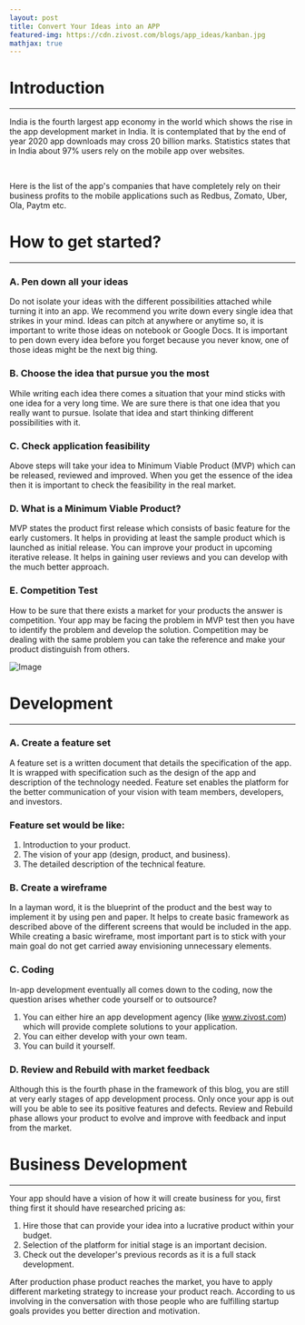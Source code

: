 ```yaml
---
layout: post
title: Convert Your Ideas into an APP
featured-img: https://cdn.zivost.com/blogs/app_ideas/kanban.jpg
mathjax: true
---
```


# Introduction

---

India is the fourth largest app economy in the world which shows the rise in the app development market in India. It is contemplated that by the end of year 2020 app downloads may cross 20 billion marks. Statistics states that in India about 97% users rely on the mobile app over websites.

&nbsp;

Here is the list of the app's companies that have completely rely on their business profits to the mobile applications such as Redbus, Zomato, Uber, Ola, Paytm etc.

# How to get started?

---

### A. Pen down all your ideas

Do not isolate your ideas with the different possibilities attached while turning it into an app. We recommend you write down every single idea that strikes in your mind. Ideas can pitch at anywhere or anytime so, it is important to write those ideas on notebook or Google Docs. It is important to pen down every idea before you forget because you never know, one of those ideas might be the next big thing.

### B. Choose the idea that pursue you the most

While writing each idea there comes a situation that your mind sticks with one idea for a very long time. We are sure there is that one idea that you really want to pursue. Isolate that idea and start thinking different possibilities with it.

### C. Check application feasibility

Above steps will take your idea to Minimum Viable Product (MVP) which can be released, reviewed and improved. When you get the essence of the idea then it is important to check the feasibility in the real market.

### D. What is a Minimum Viable Product?

MVP states the product first release which consists of basic feature for the early customers. It helps in providing at least the sample product which is launched as initial release. You can improve your product in upcoming iterative release. It helps in gaining user reviews and you can develop with the much better approach.

### E. Competition Test

How to be sure that there exists a market for your products the answer is competition. Your app may be facing the problem in MVP test then you have to identify the problem and develop the solution. Competition may be dealing with the same problem you can take the reference and make your product distinguish from others.

![Image](https://cdn.zivost.com/blogs/app_ideas/code.jpeg)

# Development

---

### A. Create a feature set

A feature set is a written document that details the specification of the app. It is wrapped with specification such as the design of the app and description of the technology needed. Feature set enables the platform for the better communication of your vision with team members, developers, and investors.

### Feature set would be like:

1. Introduction to your product.
2. The vision of your app (design, product, and business).
3. The detailed description of the technical feature.

### B. Create a wireframe

In a layman word, it is the blueprint of the product and the best way to implement it by using pen and paper. It helps to create basic framework as described above of the different screens that would be included in the app. While creating a basic wireframe, most important part is to stick with your main goal do not get carried away envisioning unnecessary elements.

### C. Coding

In-app development eventually all comes down to the coding, now the question arises whether code yourself or to outsource?

1. You can either hire an app development agency (like www.zivost.com) which will provide complete solutions to your application.
2. You can either develop with your own team.
3. You can build it yourself.

### D. Review and Rebuild with market feedback

Although this is the fourth phase in the framework of this blog, you are still at very early stages of app development process. Only once your app is out will you be able to see its positive features and defects. Review and Rebuild phase allows your product to evolve and improve with feedback and input from the market.

# Business Development

---

Your app should have a vision of how it will create business for you, first thing first it should have researched pricing as:

1. Hire those that can provide your idea into a lucrative product within your budget.
2. Selection of the platform for initial stage is an important decision.
3. Check out the developer's previous records as it is a full stack development.

After production phase product reaches the market, you have to apply different marketing strategy to increase your product reach. According to us involving in the conversation with those people who are fulfilling startup goals provides you better direction and motivation.